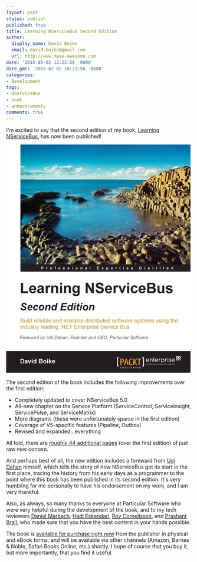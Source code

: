 ```yaml
---
layout: post
status: publish
published: true
title: Learning NServiceBus Second Edition
author:
  display_name: David Boike
  email: david.boike@gmail.com
  url: http://www.make-awesome.com
date: '2015-02-02 12:23:56 -0600'
date_gmt: '2015-02-02 18:23:56 -0600'
categories:
- Development
tags:
- NServiceBus
- book
- announcements
comments: true
---
```

I'm excited to say that the second edition of my book, [Learning NServiceBus](https://www.packtpub.com/application-development/learning-nservicebus-second-edition), has now been published!

[![Learning NServiceBus Second Edition](/images/learning-nservicebus-2ndEd.jpg)](https://www.packtpub.com/application-development/learning-nservicebus-second-edition)

The second edition of the book includes the following improvements over the first edition:

-   Completely updated to cover NServiceBus 5.0
-   All-new chapter on the Service Platform (ServiceControl, ServiceInsight, ServicePulse, and ServiceMatrix)
-   More diagrams (these were unfortunately sparse in the first edition)
-   Coverage of V5-specific features (Pipeline, Outbox)
-   Revised and expanded...everything

 All told, there are [roughly 44 additional pages](https://twitter.com/DavidBoike/status/556103930430910465) (over the first edition) of just raw new content.

And perhaps best of all, the new edition includes a foreward from [Udi Dahan](http://www.udidahan.com/) himself, which tells the story of how NServiceBus got its start in the first place, tracing the history from his early days as a programmer to the point where this book has been published in its second edition. It's very humbling for me personally to have his endorsement on my work, and I am very thankful.

Also, as always, so many thanks to everyone at Particular Software who were very helpful during the development of the book, and to my tech reviewers [Daniel Marbach](https://twitter.com/danielmarbach), [Hadi Eskandari](https://twitter.com/hadi_es), [Roy Cornelissen](https://twitter.com/roycornelissen), and [Prashant Brall](https://twitter.com/PrashantBrall), who made sure that you have the best content in your hands possible.

The book is [available for purchase right now](https://www.packtpub.com/application-development/learning-nservicebus-second-edition) from the publisher in physical and eBook forms, and will be available via other channels (Amazon, Barnes & Noble, Safari Books Online, etc.) shortly. I hope of course that you buy it, but more importantly, that you find it useful.
